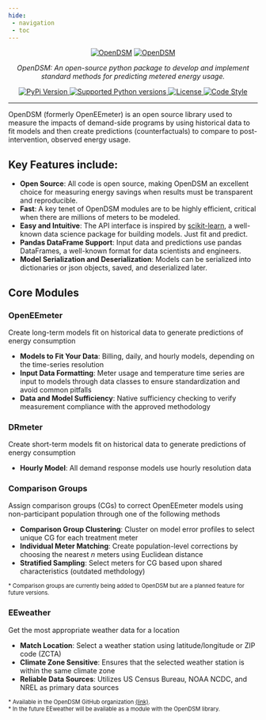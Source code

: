 ```yaml
---
hide:
 - navigation
 - toc
---
```

<style>
  .md-typeset h1,
  .md-content__button { display: none; }
  .md-header__title--active .md-header__topic {
        opacity: unset;
        pointer-events: unset;
        transform: unset;
        z-index: unset;
    }
  .md-header__title--active .md-header__topic + .md-header__topic {
      opacity: 0;
      pointer-events: unset;
      transform: unset;
      z-index: unset;
  }
</style>

<p align="center" id="opendsm">
  <a href="https://lfenergy.org/projects/opendsm/"><img src="/../images/common/opendsm-horizontal-color.svg#only-light" alt="OpenDSM"></a>
  <a href="https://lfenergy.org/projects/opendsm/"><img src="/../images/common/opendsm-horizontal-white.svg#only-dark" alt="OpenDSM"></a>
</p>

<p align="center">
    <em>OpenDSM: An open-source python package to develop and implement standard methods for predicting metered energy usage.</em>
</p>

</p>
    <p align="center">
    <a href="https://pypi.python.org/pypi/opendsm" target="_blank">
        <img src="https://img.shields.io/pypi/v/opendsm.svg" alt="PyPi Version">
    </a>
    <a href="https://pypi.org/project/opendsm" target="_blank">
        <img src="https://img.shields.io/pypi/pyversions/opendsm.svg" alt="Supported Python versions">
    </a>
    <a href="https://github.com/opendsm/opendsm" target="_blank">
        <img src="https://img.shields.io/github/license/opendsm/opendsm.svg" alt="License">
    </a>
    <a href="https://github.com/ambv/black" target="_blank">
        <img src="https://img.shields.io/badge/code%20style-black-000000.svg" alt="Code Style">
    </a>
</p>

---

OpenDSM (formerly OpenEEmeter) is an open source library used to measure the impacts of demand-side programs by using historical data to fit models and then create predictions (counterfactuals) to compare to post-intervention, observed energy usage.

## Key Features include:

- **Open Source**: All code is open source, making OpenDSM an excellent choice for measuring energy savings when results must be transparent and reproducible.
- **Fast**: A key tenet of OpenDSM modules are to be highly efficient, critical when there are millions of meters to be modeled. 
- **Easy and Intuitive**: The API interface is inspired by <a href="https://scikit-learn.org/stable/" target="_blank">scikit-learn</a>, a well-known data science package for building models. Just fit and predict.
- **Pandas DataFrame Support**: Input data and predictions use pandas DataFrames, a well-known format for data scientists and engineers.
- **Model Serialization and Deserialization**: Models can be serialized into dictionaries or json objects, saved, and deserialized later.

## Core Modules

### OpenEEmeter

Create long-term models fit on historical data to generate predictions of energy consumption

- **Models to Fit Your Data**: Billing, daily, and hourly models, depending on the time-series resolution
- **Input Data Formatting**: Meter usage and temperature time series are input to models through data classes to ensure standardization and avoid common pitfalls
- **Data and Model Sufficiency**: Native sufficiency checking to verify measurement compliance with the approved methodology

### DRmeter

Create short-term models fit on historical data to generate predictions of energy consumption 

- **Hourly Model**: All demand response models use hourly resolution data

### Comparison Groups

Assign comparison groups (CGs) to correct OpenEEmeter models using non-participant population through one of the following methods

- **Comparison Group Clustering**: Cluster on model error profiles to select unique CG for each treatment meter
- **Individual Meter Matching**: Create population-level corrections by choosing the nearest *n* meters using Euclidean distance
- **Stratified Sampling**: Select meters for CG based upon shared characteristics (outdated methdology)

<span style="font-size: 0.8em;">
* Comparison groups are currently being added to OpenDSM but are a planned feature for future versions.
</span>

### EEweather

Get the most appropriate weather data for a location

- **Match Location**: Select a weather station using latitude/longitude or ZIP code (ZCTA)
- **Climate Zone Sensitive**: Ensures that the selected weather station is within the same climate zone
- **Reliable Data Sources**: Utilizes US Census Bureau, NOAA NCDC, and NREL as primary data sources

<span style="font-size: 0.8em;">
* Available in the OpenDSM GitHub organization <a href="https://github.com/opendsm/eeweather" target="_blank">(link)</a>.<br> 
* In the future EEweather will be available as a module with the OpenDSM library.
</span>